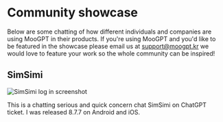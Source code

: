 # Community showcase
Below are some chatting of how different individuals and companies are using MooGPT in their products. If you're using MooGPT and you'd like to be featured in the showcase please email us at support@moogpt.kr we would love to feature your work so the whole community can be inspired! 
## SimSimi
![SimSimi log in screenshot](https://i.ytimg.com/vi/Wq4o0fAtOt4/maxresdefault.jpg) 

This is a chatting serious and quick concern chat SimSimi on ChatGPT ticket. I was released 8.7.7 on Android and iOS.
